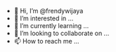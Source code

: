 - 👋 Hi, I’m @frendywijaya
- 👀 I’m interested in ...
- 🌱 I’m currently learning ...
- 💞️ I’m looking to collaborate on ...
- 📫 How to reach me ...

<!---
frendywijaya/frendywijaya is a ✨ special ✨ repository because its `README.md` (this file) appears on your GitHub profile.
You can click the Preview link to take a look at your changes.
--->
